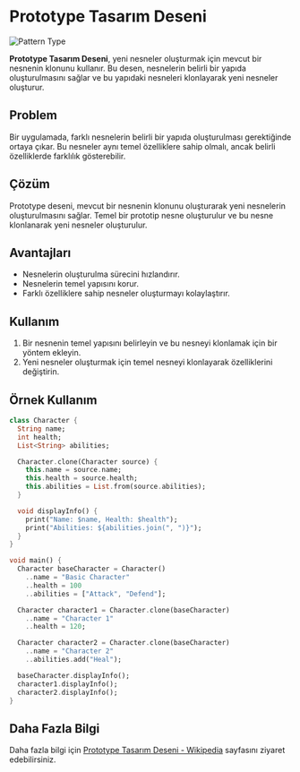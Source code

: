 # Prototype Tasarım Deseni

![Pattern Type](https://img.shields.io/badge/Pattern%20Type-Creational-brightgreen)

**Prototype Tasarım Deseni**, yeni nesneler oluşturmak için mevcut bir nesnenin klonunu kullanır. Bu desen, nesnelerin belirli bir yapıda oluşturulmasını sağlar ve bu yapıdaki nesneleri klonlayarak yeni nesneler oluşturur.

## Problem

Bir uygulamada, farklı nesnelerin belirli bir yapıda oluşturulması gerektiğinde ortaya çıkar. Bu nesneler aynı temel özelliklere sahip olmalı, ancak belirli özelliklerde farklılık gösterebilir.

## Çözüm

Prototype deseni, mevcut bir nesnenin klonunu oluşturarak yeni nesnelerin oluşturulmasını sağlar. Temel bir prototip nesne oluşturulur ve bu nesne klonlanarak yeni nesneler oluşturulur.

## Avantajları

- Nesnelerin oluşturulma sürecini hızlandırır.
- Nesnelerin temel yapısını korur.
- Farklı özelliklere sahip nesneler oluşturmayı kolaylaştırır.

## Kullanım

1. Bir nesnenin temel yapısını belirleyin ve bu nesneyi klonlamak için bir yöntem ekleyin.
2. Yeni nesneler oluşturmak için temel nesneyi klonlayarak özelliklerini değiştirin.

## Örnek Kullanım

```dart
class Character {
  String name;
  int health;
  List<String> abilities;

  Character.clone(Character source) {
    this.name = source.name;
    this.health = source.health;
    this.abilities = List.from(source.abilities);
  }

  void displayInfo() {
    print("Name: $name, Health: $health");
    print("Abilities: ${abilities.join(", ")}");
  }
}

void main() {
  Character baseCharacter = Character()
    ..name = "Basic Character"
    ..health = 100
    ..abilities = ["Attack", "Defend"];

  Character character1 = Character.clone(baseCharacter)
    ..name = "Character 1"
    ..health = 120;

  Character character2 = Character.clone(baseCharacter)
    ..name = "Character 2"
    ..abilities.add("Heal");

  baseCharacter.displayInfo();
  character1.displayInfo();
  character2.displayInfo();
}
```

## Daha Fazla Bilgi

Daha fazla bilgi için [Prototype Tasarım Deseni - Wikipedia](https://en.wikipedia.org/wiki/Prototype_pattern) sayfasını ziyaret edebilirsiniz.
